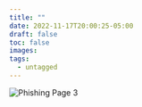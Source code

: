 ```yaml
---
title: ""
date: 2022-11-17T20:00:25-05:00
draft: false
toc: false
images:
tags:
  - untagged
---
```



![Phishing Page 3](/phish3.png)